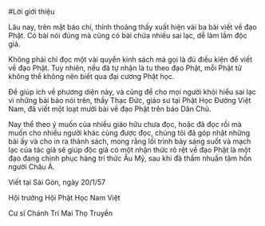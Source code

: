 #Lời giới thiệu

Lâu nay, trên mặt báo chí, thỉnh thoảng thấy xuất hiện vài ba bài viết về đạo Phật. Có bài nói đúng mà cũng có bài chứa nhiều sai lạc, dễ làm lầm độc giả.

Không phải chỉ đọc một vài quyển kinh sách mà gọi là đủ điều kiện để viết về đạo Phật. Tuy nhiên, nếu đã tự nhận là tu theo đạo Phật, mỗi Phật tử không thể không nên biết qua đại cương Phật học.

Ðể giúp ích về phương diện này, và cũng để cho mọi người khỏi hiểu sai lạc vì những bài báo nói trên, thầy Thạc Ðức, giáo sư tại Phật Học Ðường Việt Nam, đã viết một loạt mười bài về đạo Phật trên báo Dân Chủ.

Nay thể theo ý muốn của nhiều giáo hữu chưa đọc, hoặc đã đọc rồi mà muốn cho nhiều người khác cùng được đọc, chúng tôi đã góp nhặt những bài ấy và cho in ra thành sách, mong rằng lối trình bày sáng suốt và mạch lạc của tác giả sẽ giúp độc giả có một nhận thức rõ rệt về đạo Phật là một đạo đang chinh phục hàng trí thức Âu Mỹ, sau khi đã thấm nhuần tâm hồn người Châu Á.

Viết tại Sài Gòn, ngày 20/1/57

Hội trưởng Hội Phật Học Nam Việt

Cư sĩ Chánh Trí Mai Thọ Truyền
